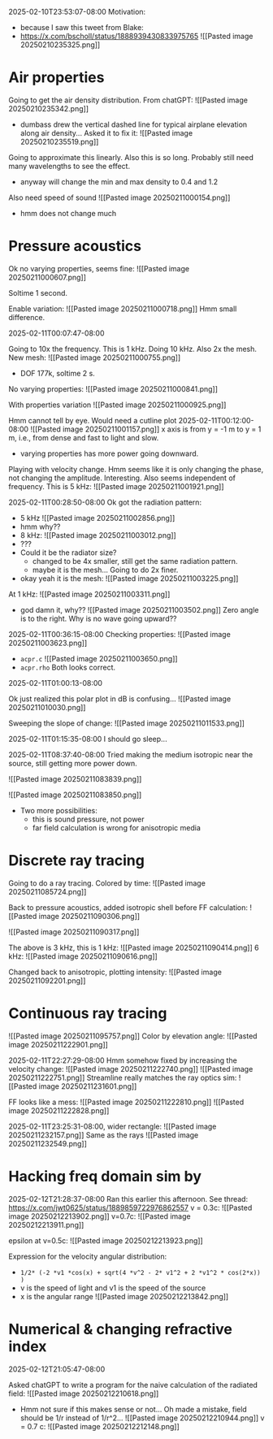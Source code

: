 
2025-02-10T23:53:07-08:00
Motivation:
- because I saw this tweet from Blake:
- https://x.com/bscholl/status/1888939430833975765
![[Pasted image 20250210235325.png]]

# Air properties
Going to get the air density distribution.
From chatGPT:
![[Pasted image 20250210235342.png]]
- dumbass drew the vertical dashed line for typical airplane elevation along air density...
Asked it to fix it:
![[Pasted image 20250210235519.png]]

Going to approximate this linearly.
Also this is so long. Probably still need many wavelengths to see the effect.
- anyway will change the min and max density to 0.4 and 1.2

Also need speed of sound
![[Pasted image 20250211000154.png]]
- hmm does not change much

# Pressure acoustics
Ok no varying properties, seems fine:
![[Pasted image 20250211000607.png]]

Soltime 1 second.

Enable variation:
![[Pasted image 20250211000718.png]]
Hmm small difference.

2025-02-11T00:07:47-08:00

Going to 10x the frequency. This is 1 kHz. Doing 10 kHz. Also 2x the mesh.
New mesh:
![[Pasted image 20250211000755.png]]
- DOF 177k, soltime 2 s. 

No varying properties:
![[Pasted image 20250211000841.png]]

With properties variation
![[Pasted image 20250211000925.png]]

Hmm cannot tell by eye. Would need a cutline plot
2025-02-11T00:12:00-08:00
![[Pasted image 20250211001157.png]]
x axis is from y = -1 m to y = 1 m, i.e., from dense and fast to light and slow.
- varying properties has more power going downward.

Playing with velocity change. Hmm seems like it is only changing the phase, not changing the amplitude. Interesting.
Also seems independent of frequency. This is 5 kHz:
![[Pasted image 20250211001921.png]]


2025-02-11T00:28:50-08:00
Ok got the radiation pattern:
- 5 kHz
![[Pasted image 20250211002856.png]]
- hmm why??
- 8 kHz:
![[Pasted image 20250211003012.png]]
- ???
- Could it be the radiator size?
	- changed to be 4x smaller, still get the same radiation pattern.
	- maybe it is the mesh... Going to do 2x finer.
- okay yeah it is the mesh:
![[Pasted image 20250211003225.png]]

At 1 kHz:
![[Pasted image 20250211003311.png]]
- god damn it, why??
![[Pasted image 20250211003502.png]]
Zero angle is to the right. Why is no wave going upward??

2025-02-11T00:36:15-08:00
Checking properties:
![[Pasted image 20250211003623.png]]
- `acpr.c`
![[Pasted image 20250211003650.png]]
- `acpr.rho`
Both looks correct.

2025-02-11T01:00:13-08:00

Ok just realized this polar plot in dB is confusing...
![[Pasted image 20250211010030.png]]


Sweeping the slope of change:
![[Pasted image 20250211011533.png]]

2025-02-11T01:15:35-08:00
I should go sleep...


2025-02-11T08:37:40-08:00
Tried making the medium isotropic near the source, still getting more power down.

![[Pasted image 20250211083839.png]]

![[Pasted image 20250211083850.png]]
- Two more possibilities:
	- this is sound pressure, not power
	- far field calculation is wrong for anisotropic media

# Discrete ray tracing

Going to do a ray tracing.
Colored by time:
![[Pasted image 20250211085724.png]]

Back to pressure acoustics, added isotropic shell before FF calculation:
![[Pasted image 20250211090306.png]]

![[Pasted image 20250211090317.png]]

The above is 3 kHz, this is 1 kHz:
![[Pasted image 20250211090414.png]]
6 kHz:
![[Pasted image 20250211090616.png]]

Changed back to anisotropic, plotting intensity:
![[Pasted image 20250211092201.png]]

# Continuous ray tracing
![[Pasted image 20250211095757.png]]
Color by elevation angle:
![[Pasted image 20250211222901.png]]


2025-02-11T22:27:29-08:00
Hmm somehow fixed by increasing the velocity change:
![[Pasted image 20250211222740.png]]
![[Pasted image 20250211222751.png]]
Streamline really matches the ray optics sim:
![[Pasted image 20250211231601.png]]


FF looks like a mess:
![[Pasted image 20250211222810.png]]
![[Pasted image 20250211222828.png]]


2025-02-11T23:25:31-08:00, wider rectangle:
![[Pasted image 20250211232157.png]]
Same as the rays
![[Pasted image 20250211232549.png]]

# Hacking freq domain sim by 
2025-02-12T21:28:37-08:00
Ran this earlier this afternoon.
See thread: https://x.com/jwt0625/status/1889859722976862557
v = 0.3c:
![[Pasted image 20250212213902.png]]
v=0.7c:
![[Pasted image 20250212213911.png]]

epsilon at v=0.5c:
![[Pasted image 20250212213923.png]]


Expression for the velocity angular distribution:
- `1/2* (-2 *v1 *cos(x) + sqrt(4 *v^2 - 2* v1^2 + 2 *v1^2 * cos(2*x)) )`
- v is the speed of light and v1 is the speed of the source
- x is the angular range
![[Pasted image 20250212213842.png]]





# Numerical & changing refractive index
2025-02-12T21:05:47-08:00

Asked chatGPT to write a program for the naive calculation of the radiated field:
![[Pasted image 20250212210618.png]]
- Hmm not sure if this makes sense or not...
Oh made a mistake, field should be 1/r instead of 1/r^2...
![[Pasted image 20250212210944.png]]
v = 0.7 c:
![[Pasted image 20250212212148.png]]